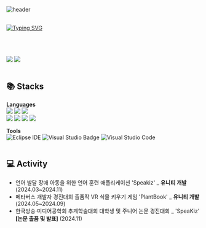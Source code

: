 ![header](https://capsule-render.vercel.app/api?type=Wave&color=A3AFD6&height=130)
<br><br>

  
[![Typing SVG](https://readme-typing-svg.herokuapp.com?font=Sriracha&color=9D9ED2&size=43&center=false&vCenter=false&width=600&height=110&lines=%E3%80%80Yejin's+Github%2C+Welcome🙌%E3%80%80)](https://git.io/typing-svg)

<div align="left">
<br><br><br>

<img src="https://github-readme-stats.vercel.app/api?username=yeeJin227&show_icons=true&theme=solarized-light"/>
<img src="https://github-readme-stats.vercel.app/api/top-langs/?username=yeeJin227&layout=compact&theme=solarized-light"/>
<br>
<br>


## 📚 Stacks

**Languages**
<br> 
<img src="https://img.shields.io/badge/Java-007396?style=for-the-badge&logo=Java&logoColor=white"/> 
<img src="https://img.shields.io/badge/SpringBoot-6DB33F?style=for-the-badge&logo=SpringBoot&logoColor=white"/> 
<img src="https://img.shields.io/badge/MySQL-4479A1?style=for-the-badge&logo=MySQL&logoColor=white"/>  
<img src="https://img.shields.io/badge/Python-3766AB?style=flat-square&logo=Python&logoColor=white"/>
<img src="https://img.shields.io/badge/Django-092E20?style=flat-square&logo=Django&logoColor=white"/>
<img src="https://img.shields.io/badge/unity-%23000000.svg?style=flat-square&logo=unity&logoColor=white">
<img src="https://img.shields.io/badge/c%23-%23239120.svg?style=flat-square&logo=c-sharp&logoColor=white">

**Tools**
<br> 
![Eclipse IDE](https://img.shields.io/badge/Eclipse%20IDE-2C2255.svg?&style=for-the-badge&logo=Eclipse%20IDE&logoColor=white)
<img src="https://img.shields.io/badge/Visual%20Studio-5C2D91.svg?style=for-the-badge&logo=visual-studio&logoColor=white" alt="Visual Studio Badge">
![Visual Studio Code](https://img.shields.io/badge/Visual%20Studio%20Code-007ACC.svg?&style=for-the-badge&logo=Visual%20Studio%20Code&logoColor=white)
<br>
<br> 
## 💻 Activity

- 언어 발달 장애 아동을 위한 언어 훈련 애플리케이션 'Speakiz' _ **유니티 개발** (2024.03~2024.11)
- 메타버스 개발자 경진대회 출품작 VR 식물 키우기 게임 'PlantBook' _ **유니티 개발** (2024.05~2024.09)
- 한국방송·미디어공학회 추계학술대회 대학생 및 주니어 논문 경진대회 _ 'SpeaKiz' **[논문 출품 및 발표]** (2024.11)

<br>


